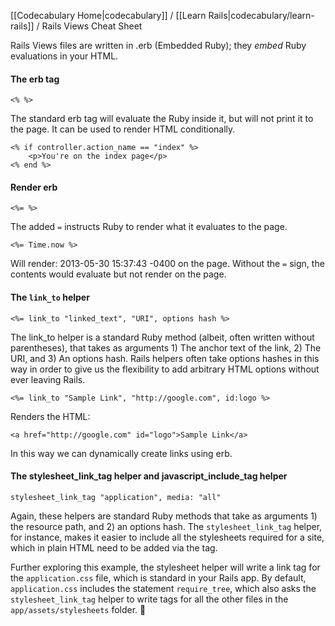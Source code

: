 [[Codecabulary Home|codecabulary]] / [[Learn Rails|codecabulary/learn-rails]] / Rails Views Cheat Sheet

<!-- ---title: Rails Views Cheat Sheet -->

Rails Views files are written in .erb (Embedded Ruby); they _embed_ Ruby evaluations in your HTML. 

#### The erb tag

	<% %>
		
The standard erb tag will evaluate the Ruby inside it, but will not print it to the page. It can be used to render HTML conditionally.

	<% if controller.action_name == "index" %>
		<p>You're on the index page</p>
	<% end %>
		
#### Render erb

	<%= %>
		
The added `=` instructs Ruby to render what it evaluates to the page.

	<%= Time.now %>
		
Will render: 2013-05-30 15:37:43 -0400 on the page. Without the `=` sign, the contents would evaluate but not render on the page. 

#### The `link_to` helper

	<%= link_to "linked_text", "URI", options hash %>
		
The link_to helper is a standard Ruby method (albeit, often written without parentheses), that takes as arguments 1) The anchor text of the link, 2) The URI, and 3) An options hash. Rails helpers often take options hashes in this way in order to give us the flexibility to add arbitrary HTML options without ever leaving Rails. 

	<%= link_to "Sample Link", "http://google.com", id:logo %>
		
Renders the HTML:

	<a href="http://google.com" id="logo">Sample Link</a>
		
In this way we can dynamically create links using erb.

#### The stylesheet_link_tag helper and javascript_include_tag helper

	stylesheet_link_tag "application", media: "all"
		
Again, these helpers are standard Ruby methods that take as arguments 1) the resource path, and 2) an options hash. The `stylesheet_link_tag` helper, for instance, makes it easier to include all the stylesheets required for a site, which in plain HTML need to be added via the <link> tag. 

Further exploring this example, the stylesheet helper will write a link tag for the `application.css` file, which is standard in your Rails app. By default, `application.css` includes the statement `require_tree`, which also asks the `stylesheet_link_tag` helper to write <link> tags for all the other files in the `app/assets/stylesheets` folder. 
